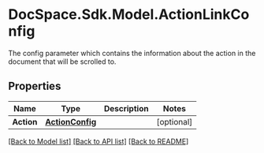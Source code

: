 # DocSpace.Sdk.Model.ActionLinkConfig
The config parameter which contains the information about the action in the document that will be scrolled to.

## Properties

Name | Type | Description | Notes
------------ | ------------- | ------------- | -------------
**Action** | [**ActionConfig**](ActionConfig.md) |  | [optional] 

[[Back to Model list]](../README.md#documentation-for-models) [[Back to API list]](../README.md#documentation-for-api-endpoints) [[Back to README]](../README.md)

